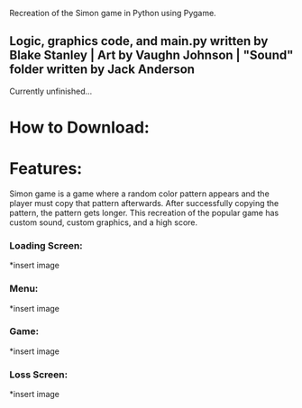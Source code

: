 Recreation of the Simon game in Python using Pygame.

## Logic, graphics code, and main.py written by Blake Stanley | Art by Vaughn Johnson | "Sound" folder written by Jack Anderson

Currently unfinished...

# How to Download:




# Features: 
Simon game is a game where a random color pattern appears and the player must copy that pattern afterwards. After successfully copying the pattern, the pattern gets longer.
This recreation of the popular game has custom sound, custom graphics, and a high score. 

### Loading Screen: 
*insert image

### Menu:
*insert image

### Game:
*insert image

### Loss Screen:
*insert image
